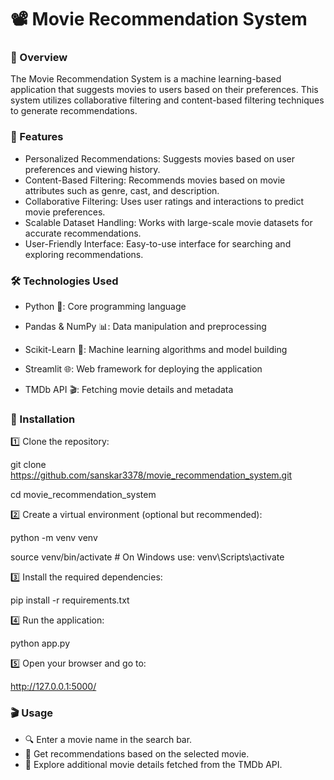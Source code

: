 # 📽️ Movie Recommendation System

### 📌 Overview

The Movie Recommendation System is a machine learning-based application that suggests movies to users based on their preferences. This system utilizes collaborative filtering and content-based filtering techniques to generate recommendations.

### 🚀 Features

* Personalized Recommendations: Suggests movies based on user preferences and viewing history.
* Content-Based Filtering: Recommends movies based on movie attributes such as genre, cast, and description.
* Collaborative Filtering: Uses user ratings and interactions to predict movie preferences.
* Scalable Dataset Handling: Works with large-scale movie datasets for accurate recommendations.
* User-Friendly Interface: Easy-to-use interface for searching and exploring recommendations.

### 🛠️ Technologies Used

* Python 🐍: Core programming language

* Pandas & NumPy 📊: Data manipulation and preprocessing

* Scikit-Learn 🤖: Machine learning algorithms and model building

* Streamlit 🌐: Web framework for deploying the application

* TMDb API 🎬: Fetching movie details and metadata

### 🔧 Installation

1️⃣ Clone the repository:

git clone https://github.com/sanskar3378/movie_recommendation_system.git

cd movie_recommendation_system

2️⃣ Create a virtual environment (optional but recommended):

python -m venv venv

source venv/bin/activate  # On Windows use: venv\Scripts\activate

3️⃣ Install the required dependencies:

pip install -r requirements.txt

4️⃣ Run the application:

python app.py

5️⃣ Open your browser and go to:

http://127.0.0.1:5000/

### 🎬 Usage

- 🔍 Enter a movie name in the search bar.
- 🎥 Get recommendations based on the selected movie.
- 📄 Explore additional movie details fetched from the TMDb API.



